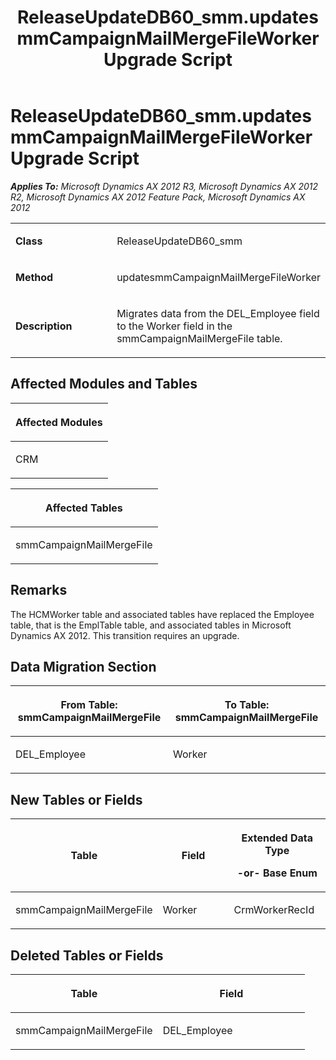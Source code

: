 ﻿---
title: ReleaseUpdateDB60_smm.updatesmmCampaignMailMergeFileWorker Upgrade Script
TOCTitle: ReleaseUpdateDB60_smm.updatesmmCampaignMailMergeFileWorker Upgrade Script
ms:assetid: 4085301a-51e5-3e9d-4342-1e7196b50a91
ms:mtpsurl: https://msdn.microsoft.com/en-us/library/JJ718807(v=AX.60)
ms:contentKeyID: 49707851
ms.date: 05/18/2015
mtps_version: v=AX.60
---

# ReleaseUpdateDB60\_smm.updatesmmCampaignMailMergeFileWorker Upgrade Script 


_**Applies To:** Microsoft Dynamics AX 2012 R3, Microsoft Dynamics AX 2012 R2, Microsoft Dynamics AX 2012 Feature Pack, Microsoft Dynamics AX 2012_

<table>
<colgroup>
<col style="width: 50%" />
<col style="width: 50%" />
</colgroup>
<tbody>
<tr class="odd">
<td><p><strong>Class</strong></p></td>
<td><p>ReleaseUpdateDB60_smm</p></td>
</tr>
<tr class="even">
<td><p><strong>Method</strong></p></td>
<td><p>updatesmmCampaignMailMergeFileWorker</p></td>
</tr>
<tr class="odd">
<td><p><strong>Description</strong></p></td>
<td><p>Migrates data from the DEL_Employee field to the Worker field in the smmCampaignMailMergeFile table.</p></td>
</tr>
</tbody>
</table>


## Affected Modules and Tables

<table>
<colgroup>
<col style="width: 100%" />
</colgroup>
<thead>
<tr class="header">
<th><p>Affected Modules</p></th>
</tr>
</thead>
<tbody>
<tr class="odd">
<td><p>CRM</p></td>
</tr>
</tbody>
</table>


<table>
<colgroup>
<col style="width: 100%" />
</colgroup>
<thead>
<tr class="header">
<th><p>Affected Tables</p></th>
</tr>
</thead>
<tbody>
<tr class="odd">
<td><p>smmCampaignMailMergeFile</p></td>
</tr>
</tbody>
</table>


## Remarks

The HCMWorker table and associated tables have replaced the Employee table, that is the EmplTable table, and associated tables in Microsoft Dynamics AX 2012. This transition requires an upgrade.

## Data Migration Section

<table>
<colgroup>
<col style="width: 50%" />
<col style="width: 50%" />
</colgroup>
<thead>
<tr class="header">
<th><p>From Table: smmCampaignMailMergeFile</p></th>
<th><p>To Table: smmCampaignMailMergeFile</p></th>
</tr>
</thead>
<tbody>
<tr class="odd">
<td><p>DEL_Employee</p></td>
<td><p>Worker</p></td>
</tr>
</tbody>
</table>


## New Tables or Fields

<table>
<colgroup>
<col style="width: 33%" />
<col style="width: 33%" />
<col style="width: 33%" />
</colgroup>
<thead>
<tr class="header">
<th><p>Table</p></th>
<th><p>Field</p></th>
<th><p>Extended Data Type</p>
<p>-or- Base Enum</p></th>
</tr>
</thead>
<tbody>
<tr class="odd">
<td><p>smmCampaignMailMergeFile</p></td>
<td><p>Worker</p></td>
<td><p>CrmWorkerRecId</p></td>
</tr>
</tbody>
</table>


## Deleted Tables or Fields

<table>
<colgroup>
<col style="width: 50%" />
<col style="width: 50%" />
</colgroup>
<thead>
<tr class="header">
<th><p>Table</p></th>
<th><p>Field</p></th>
</tr>
</thead>
<tbody>
<tr class="odd">
<td><p>smmCampaignMailMergeFile</p></td>
<td><p>DEL_Employee</p></td>
</tr>
</tbody>
</table>

  


